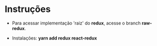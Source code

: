 # Instruções

- Para acessar implementação 'raiz' do **redux**, acesse o branch **raw-redux**.

- Instalações: **yarn add redux react-redux**
